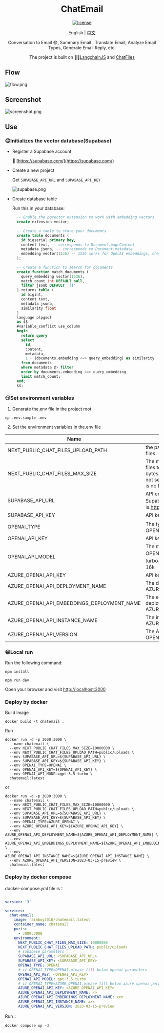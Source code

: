 <div align="center">
  
<h1 align="center">ChatEmail</h1>

[![license](https://img.shields.io/github/license/modelscope/modelscope.svg)](./LICENSE)

English | [中文](./README.md)

Conversation to Email 😎, Summary Email , Translate Email, Analyze Email Types, Generate Email Reply, etc.

The project is built on 🦜️🔗[LangchainJS](https://github.com/hwchase17/langchainjs) and [ChatFiles](https://github.com/guangzhengli/ChatFiles)

</div>

## Flow
![flow.png](./doc/flow.png)

## Screenshot
![screenshot.png](./doc/screenshot.png)

## Use

### 😊Initializes the vector database(Supabase)
- Register a Supabase account
  
  🔗 [https://supabase.com/](https://supabase.com/)
  
- Create a new project
  
  Get `SUPABASE_API_URL` and `SUPABASE_API_KEY`
  
  ![supabase.png](./doc/supabase.png)

- Create database table

  Run this in your database:
  
  ```sql
    -- Enable the pgvector extension to work with embedding vectors
    create extension vector;
    
    -- Create a table to store your documents
    create table documents (
      id bigserial primary key,
      content text, -- corresponds to Document.pageContent
      metadata jsonb, -- corresponds to Document.metadata
      embedding vector(1536) -- 1536 works for OpenAI embeddings, change if needed
    );
    
    -- Create a function to search for documents
    create function match_documents (
      query_embedding vector(1536),
      match_count int DEFAULT null,
      filter jsonb DEFAULT '{}'
    ) returns table (
      id bigint,
      content text,
      metadata jsonb,
      similarity float
    )
    language plpgsql
    as $$
    #variable_conflict use_column
    begin
      return query
      select
        id,
        content,
        metadata,
        1 - (documents.embedding <=> query_embedding) as similarity
      from documents
      where metadata @> filter
      order by documents.embedding <=> query_embedding
      limit match_count;
    end;
    $$;
    ```

### 😏Set environment variables
1. Generate the.env file in the project root
  ```shell
  cp .env.sample .env
  ```
2. Set the environment variables in the.env file

| Name                     | Description                                                                                                               | Default value                           |
|------------------------|------------------------------------------------------------------------------------------------------------------|-------------------------------|
| NEXT_PUBLIC_CHAT_FILES_UPLOAD_PATH     | the path for store uploaded files                              | public/uploads                             |
| NEXT_PUBLIC_CHAT_FILES_MAX_SIZE  | The maximum number of files to be uploaded, in bytes. If this parameter is not set or is set to 0, there is no limit                            | 0 |
| SUPABASE_API_URL | API endpoint for Supabase，format is:https://xxxx.supabase.co                                          |          |
| SUPABASE_API_KEY | API key for Supabase ||
| OPENAI_TYPE | The type for OPENAI，OPENAI or AZURE_OPENAI        |OPENAI|
| OPENAI_API_KEY | API key for OPENAI       ||
| OPENAI_API_MODEL | The model name for OPENAI，such gpt-3.5-turbo、gpt-3.5-turbo-16k       |gpt-3.5-turbo|
| AZURE_OPENAI_API_KEY | API key for AZURE OPENAI        ||
| AZURE_OPENAI_API_DEPLOYMENT_NAME | The deployment name for AZURE OPENAI       ||
| AZURE_OPENAI_API_EMBEDDINGS_DEPLOYMENT_NAME | The embedded model deployment name for AZURE OPENAI ||
| AZURE_OPENAI_API_INSTANCE_NAME | The instance name for AZURE OPENAI  ||
| AZURE_OPENAI_API_VERSION | The API version for AZURE OPENAI|2023-03-15-preview|
   
### 😁Local run

Run the following command:

```shell
npm install

npm run dev
```
Open your browser and visit [http://localhost:3000](http://localhost:300)

### Deploy by docker 

Build Image

```shell
docker build -t chatemail .
```

Run

```shell
docker run -d -p 3000:3000 \
  --name chatemail \
  --env NEXT_PUBLIC_CHAT_FILES_MAX_SIZE=10000000 \
  --env NEXT_PUBLIC_CHAT_FILES_UPLOAD_PATH=public/uploads \
  --env SUPABASE_API_URL=${SUPABASE_API_URL} \
  --env SUPABASE_API_KEY=${SUPABASE_API_KEY} \
  --env OPENAI_TYPE=OPENAI \
  --env OPENAI_API_KEY=${OPENAI_API_KEY} \
  --env OPENAI_API_MODEL=gpt-3.5-turbo \
  chatemail:latest
```

or

```shell
docker run -d -p 3000:3000 \
  --name chatemail \
  --env NEXT_PUBLIC_CHAT_FILES_MAX_SIZE=10000000 \
  --env NEXT_PUBLIC_CHAT_FILES_UPLOAD_PATH=public/uploads \
  --env SUPABASE_API_URL=${SUPABASE_API_URL} \
  --env SUPABASE_API_KEY=${SUPABASE_API_KEY} \
  --env OPENAI_TYPE=AZURE_OPENAI \
  --env AZURE_OPENAI_API_KEY=${AZURE_OPENAI_API_KEY} \
  --env AZURE_OPENAI_API_DEPLOYMENT_NAME=${AZURE_OPENAI_API_DEPLOYMENT_NAME} \
  --env AZURE_OPENAI_API_EMBEDDINGS_DEPLOYMENT_NAME=${AZURE_OPENAI_API_EMBEDDINGS_DEPLOYMENT_NAME} \
  --env AZURE_OPENAI_API_INSTANCE_NAME=${AZURE_OPENAI_API_INSTANCE_NAME} \
  --env AZURE_OPENAI_API_VERSION=2023-03-15-preview \
  chatemail:latest
```
### Deploy by docker compose

docker-compose.yml file is：

```yaml

version: '3'

services:
  chat-email:
    image: rainboy2010/chatemail:latest
    container_name: chatemail
    ports:
      - 3000:3000
    environment:
      NEXT_PUBLIC_CHAT_FILES_MAX_SIZE: 10000000
      NEXT_PUBLIC_CHAT_FILES_UPLOAD_PATH: public/uploads
      # supabase parameters
      SUPABASE_API_URL: <SUPABASE_API_URL>
      SUPABASE_API_KEY: <SUPABASE_API_KEY>
      OPENAI_TYPE: OPENAI
      # if OPENAI_TYPE=OPENAI,please fill below openai parameters
      OPENAI_API_KEY: <OPENAI_API_KEY>
      OPENAI_API_MODEL: gpt-3.5-turbo
      # if OPENAI_TYPE=AZURE_OPENAI,please fill below azure openai parameters
      AZURE_OPENAI_API_KEY: <AZURE_OPENAI_API_KEY>
      AZURE_OPENAI_API_DEPLOYMENT_NAME: <>
      AZURE_OPENAI_API_EMBEDDINGS_DEPLOYMENT_NAME: xxx
      AZURE_OPENAI_API_INSTANCE_NAME: xxx
      AZURE_OPENAI_API_VERSION: 2023-03-15-preview
```

Run：

```shell
docker compose up -d
```
